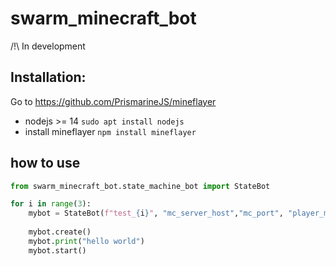 # swarm_minecraft_bot
/!\ In development

## Installation:

Go to https://github.com/PrismarineJS/mineflayer

- nodejs >= 14
```sudo apt install nodejs```
- install mineflayer
```npm install mineflayer```


## how to use

```python
from swarm_minecraft_bot.state_machine_bot import StateBot

for i in range(3):
    mybot = StateBot(f"test_{i}", "mc_server_host","mc_port", "player_master")
    
    mybot.create()
    mybot.print("hello world")
    mybot.start()
```
